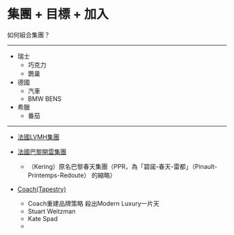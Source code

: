 集團 + 目標 + 加入
===

如何組合集團？


---

* 瑞士
    * 巧克力
    * 鵲巢
* 德國
    * 汽車
    * BMW BENS
* 希臘 
    * 番茄


---

* [法國LVMH集團](http://wiki.mbalib.com/zh-tw/%E6%B3%95%E5%9B%BDLVMH%E9%9B%86%E5%9B%A2)
* [法國巴黎開雲集團](https://zh.wikipedia.org/wiki/%E5%BC%80%E4%BA%91%E9%9B%86%E5%9B%A2)
    * （Kering）原名巴黎春天集團（PPR，為「碧諾-春天-雷都」（Pinault-Printemps-Redoute） 的縮略）

* [Coach(Tapestry)](https://zh.wikipedia.org/wiki/%E8%94%BB%E9%A6%B3)
    * Coach重建品牌策略 殺出Modern Luxury一片天
    * Stuart Weitzman
    * Kate Spad
    * 